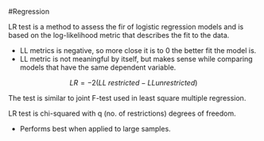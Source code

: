 #Regression 

LR test is a method to assess the fir of logistic regression models and is based on the log-likelihood metric that describes the fit to the data.

- LL metrics is negative, so more close it is to 0 the better fit the model is.
- LL metric is not meaningful by itself, but makes sense while comparing models that have the same dependent variable.

$$
LR = -2(LL \; restricted \; - \; LL unrestricted)
$$

The test is similar to joint F-test used in least square multiple regression.

LR test is chi-squared with q (no. of restrictions) degrees of freedom.
- Performs best when applied to large samples.

